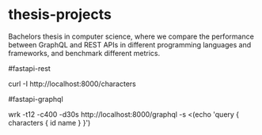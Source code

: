# thesis-projects
Bachelors thesis in computer science, where we compare the performance between GraphQL and REST APIs in different programming languages and frameworks, and benchmark different metrics.

#fastapi-rest

curl -I http://localhost:8000/characters

#fastapi-graphql

wrk -t12 -c400 -d30s http://localhost:8000/graphql -s <(echo 'query { characters { id name } }')

